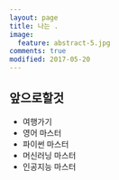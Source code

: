 ```yaml
---
layout: page
title: 나는 .
image:
  feature: abstract-5.jpg
comments: true
modified: 2017-05-20
---
```


## 앞으로할것

* 여행가기
* 영어 마스터
* 파이썬 마스터
* 머신러닝 마스터
* 인공지능 마스터